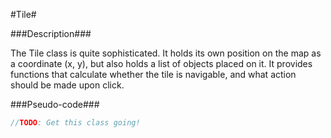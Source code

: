 #Tile#

###Description###

The Tile class is quite sophisticated. It holds its own position on the map as a coordinate (x, y), but also holds a list of objects placed on it. It provides functions that calculate whether the tile is navigable, and what action should be made upon click.

###Pseudo-code###

  ```Java
  //TODO: Get this class going!
  ```
